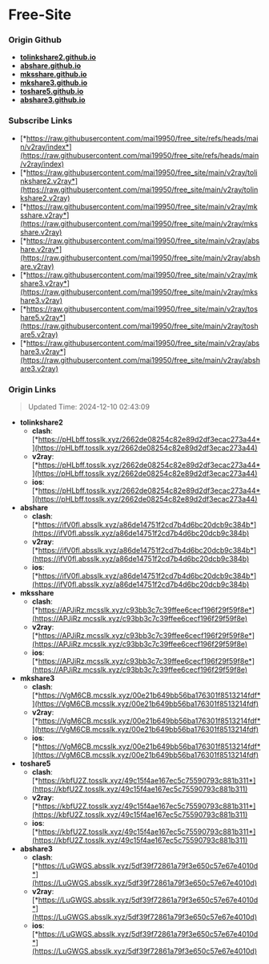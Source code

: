 # Free-Site

### Origin Github

- [**tolinkshare2.github.io**](https://github.com/tolinkshare2/tolinkshare2.github.io)
- [**abshare.github.io**](https://github.com/abshare/abshare.github.io)
- [**mksshare.github.io**](https://github.com/mksshare/mksshare.github.io)
- [**mkshare3.github.io**](https://github.com/mkshare3/mkshare3.github.io)
- [**toshare5.github.io**](https://github.com/toshare5/toshare5.github.io)
- [**abshare3.github.io**](https://github.com/abshare3/abshare3.github.io)

### Subscribe Links

- [*https://raw.githubusercontent.com/mai19950/free_site/refs/heads/main/v2ray/index*](https://raw.githubusercontent.com/mai19950/free_site/refs/heads/main/v2ray/index)
- [*https://raw.githubusercontent.com/mai19950/free_site/main/v2ray/tolinkshare2.v2ray*](https://raw.githubusercontent.com/mai19950/free_site/main/v2ray/tolinkshare2.v2ray)
- [*https://raw.githubusercontent.com/mai19950/free_site/main/v2ray/mksshare.v2ray*](https://raw.githubusercontent.com/mai19950/free_site/main/v2ray/mksshare.v2ray)
- [*https://raw.githubusercontent.com/mai19950/free_site/main/v2ray/abshare.v2ray*](https://raw.githubusercontent.com/mai19950/free_site/main/v2ray/abshare.v2ray)
- [*https://raw.githubusercontent.com/mai19950/free_site/main/v2ray/mkshare3.v2ray*](https://raw.githubusercontent.com/mai19950/free_site/main/v2ray/mkshare3.v2ray)
- [*https://raw.githubusercontent.com/mai19950/free_site/main/v2ray/toshare5.v2ray*](https://raw.githubusercontent.com/mai19950/free_site/main/v2ray/toshare5.v2ray)
- [*https://raw.githubusercontent.com/mai19950/free_site/main/v2ray/abshare3.v2ray*](https://raw.githubusercontent.com/mai19950/free_site/main/v2ray/abshare3.v2ray)

### Origin Links

> Updated Time: 2024-12-10 02:43:09

- **tolinkshare2**
  - **clash**: [*https://pHLbff.tosslk.xyz/2662de08254c82e89d2df3ecac273a44*](https://pHLbff.tosslk.xyz/2662de08254c82e89d2df3ecac273a44)
  - **v2ray**: [*https://pHLbff.tosslk.xyz/2662de08254c82e89d2df3ecac273a44*](https://pHLbff.tosslk.xyz/2662de08254c82e89d2df3ecac273a44)
  - **ios**: [*https://pHLbff.tosslk.xyz/2662de08254c82e89d2df3ecac273a44*](https://pHLbff.tosslk.xyz/2662de08254c82e89d2df3ecac273a44)
- **abshare**
  - **clash**: [*https://ifV0fl.absslk.xyz/a86de14751f2cd7b4d6bc20dcb9c384b*](https://ifV0fl.absslk.xyz/a86de14751f2cd7b4d6bc20dcb9c384b)
  - **v2ray**: [*https://ifV0fl.absslk.xyz/a86de14751f2cd7b4d6bc20dcb9c384b*](https://ifV0fl.absslk.xyz/a86de14751f2cd7b4d6bc20dcb9c384b)
  - **ios**: [*https://ifV0fl.absslk.xyz/a86de14751f2cd7b4d6bc20dcb9c384b*](https://ifV0fl.absslk.xyz/a86de14751f2cd7b4d6bc20dcb9c384b)
- **mksshare**
  - **clash**: [*https://APJiRz.mcsslk.xyz/c93bb3c7c39ffee6cecf196f29f59f8e*](https://APJiRz.mcsslk.xyz/c93bb3c7c39ffee6cecf196f29f59f8e)
  - **v2ray**: [*https://APJiRz.mcsslk.xyz/c93bb3c7c39ffee6cecf196f29f59f8e*](https://APJiRz.mcsslk.xyz/c93bb3c7c39ffee6cecf196f29f59f8e)
  - **ios**: [*https://APJiRz.mcsslk.xyz/c93bb3c7c39ffee6cecf196f29f59f8e*](https://APJiRz.mcsslk.xyz/c93bb3c7c39ffee6cecf196f29f59f8e)
- **mkshare3**
  - **clash**: [*https://VgM6CB.mcsslk.xyz/00e21b649bb56ba176301f8513214fdf*](https://VgM6CB.mcsslk.xyz/00e21b649bb56ba176301f8513214fdf)
  - **v2ray**: [*https://VgM6CB.mcsslk.xyz/00e21b649bb56ba176301f8513214fdf*](https://VgM6CB.mcsslk.xyz/00e21b649bb56ba176301f8513214fdf)
  - **ios**: [*https://VgM6CB.mcsslk.xyz/00e21b649bb56ba176301f8513214fdf*](https://VgM6CB.mcsslk.xyz/00e21b649bb56ba176301f8513214fdf)
- **toshare5**
  - **clash**: [*https://kbfU2Z.tosslk.xyz/49c15f4ae167ec5c75590793c881b311*](https://kbfU2Z.tosslk.xyz/49c15f4ae167ec5c75590793c881b311)
  - **v2ray**: [*https://kbfU2Z.tosslk.xyz/49c15f4ae167ec5c75590793c881b311*](https://kbfU2Z.tosslk.xyz/49c15f4ae167ec5c75590793c881b311)
  - **ios**: [*https://kbfU2Z.tosslk.xyz/49c15f4ae167ec5c75590793c881b311*](https://kbfU2Z.tosslk.xyz/49c15f4ae167ec5c75590793c881b311)
- **abshare3**
  - **clash**: [*https://LuGWGS.absslk.xyz/5df39f72861a79f3e650c57e67e4010d*](https://LuGWGS.absslk.xyz/5df39f72861a79f3e650c57e67e4010d)
  - **v2ray**: [*https://LuGWGS.absslk.xyz/5df39f72861a79f3e650c57e67e4010d*](https://LuGWGS.absslk.xyz/5df39f72861a79f3e650c57e67e4010d)
  - **ios**: [*https://LuGWGS.absslk.xyz/5df39f72861a79f3e650c57e67e4010d*](https://LuGWGS.absslk.xyz/5df39f72861a79f3e650c57e67e4010d)
